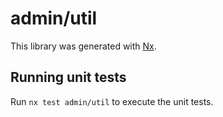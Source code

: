 # admin/util

This library was generated with [Nx](https://nx.dev).

## Running unit tests

Run `nx test admin/util` to execute the unit tests.
